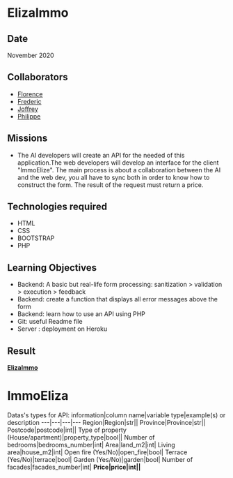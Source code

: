 # ElizaImmo

## Date
November 2020

## Collaborators
- [Florence](https://github.com/FlorenceJacobs)
- [Frederic](https://github.com/FredericSanchezBeCode)
- [Joffrey](https://github.com/Joffreybvn)
- [Philippe](https://github.com/leroyphilippe2604)

## Missions
- The AI developers will create an API for the needed of this application.The web developers will develop an interface for the client "ImmoElize". The main process is about a collaboration between the AI and the web dev, you all have to sync both in order to know how to construct the form. The result of the request must return a price.

## Technologies required
- HTML
- CSS
- BOOTSTRAP 
- PHP

## Learning Objectives 
- Backend: A basic but real-life form processing: sanitization > validation > execution > feedback
- Backend: create a function that displays all error messages above the form
- Backend: learn how to use an API using PHP
- Git: useful Readme file
- Server : deployment on Heroku

## Result
[**ElizaImmo**](https://immo-eliza.herokuapp.com/)


# ImmoEliza
Datas's types for API:
information|column name|variable type|example(s) or description
---|---|---|---
Region|Region|str||
Province|Province|str||
Postcode|postcode|int||
Type of property (House/apartment)|property_type|bool||
Number of bedrooms|bedrooms_number|int|
Area|land_m2|int|
Living area|house_m2|int|
Open fire (Yes/No)|open_fire|bool|
Terrace (Yes/No)|terrace|bool|
Garden (Yes/No)|garden|bool|
Number of facades|facades_number|int|
**Price|price|int||**
